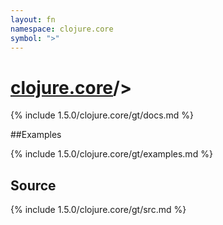 ```yaml
---
layout: fn
namespace: clojure.core
symbol: ">"
---
```


# [clojure.core](../)/>

{% include 1.5.0/clojure.core/gt/docs.md %}

##Examples

{% include 1.5.0/clojure.core/gt/examples.md %}
## Source
{% include 1.5.0/clojure.core/gt/src.md %}

